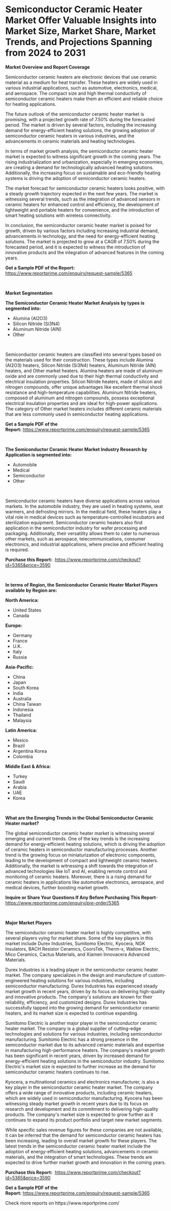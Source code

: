 <p><h1>Semiconductor Ceramic Heater Market Offer Valuable Insights into Market Size, Market Share, Market Trends, and Projections Spanning from 2024 to 2031</h1></p><p><strong>Market Overview and Report Coverage</strong></p>
<p><p>Semiconductor ceramic heaters are electronic devices that use ceramic material as a medium for heat transfer. These heaters are widely used in various industrial applications, such as automotive, electronics, medical, and aerospace. The compact size and high thermal conductivity of semiconductor ceramic heaters make them an efficient and reliable choice for heating applications.</p><p>The future outlook of the semiconductor ceramic heater market is promising, with a projected growth rate of 7.50% during the forecasted period. The market is driven by several factors, including the increasing demand for energy-efficient heating solutions, the growing adoption of semiconductor ceramic heaters in various industries, and the advancements in ceramic materials and heating technologies.</p><p>In terms of market growth analysis, the semiconductor ceramic heater market is expected to witness significant growth in the coming years. The rising industrialization and urbanization, especially in emerging economies, are creating a demand for technologically advanced heating solutions. Additionally, the increasing focus on sustainable and eco-friendly heating systems is driving the adoption of semiconductor ceramic heaters.</p><p>The market forecast for semiconductor ceramic heaters looks positive, with a steady growth trajectory expected in the next few years. The market is witnessing several trends, such as the integration of advanced sensors in ceramic heaters for enhanced control and efficiency, the development of lightweight and portable heaters for convenience, and the introduction of smart heating solutions with wireless connectivity.</p><p>In conclusion, the semiconductor ceramic heater market is poised for growth, driven by various factors including increasing industrial demand, advancements in technology, and the need for energy-efficient heating solutions. The market is projected to grow at a CAGR of 7.50% during the forecasted period, and it is expected to witness the introduction of innovative products and the integration of advanced features in the coming years.</p></p>
<p><strong>Get a Sample PDF of the Report:</strong> <a href="https://www.reportprime.com/enquiry/request-sample/5365">https://www.reportprime.com/enquiry/request-sample/5365</a></p>
<p>&nbsp;</p>
<p><strong>Market Segmentation</strong></p>
<p><strong>The Semiconductor Ceramic Heater Market Analysis by types is segmented into:</strong></p>
<p><ul><li>Alumina (Al2O3)</li><li>Silicon Nitride (Si3N4)</li><li>Aluminum Nitride (AlN)</li><li>Other</li></ul></p>
<p>&nbsp;</p>
<p><p>Semiconductor ceramic heaters are classified into several types based on the materials used for their construction. These types include Alumina (Al2O3) heaters, Silicon Nitride (Si3N4) heaters, Aluminum Nitride (AlN) heaters, and Other market heaters. Alumina heaters are made of aluminum oxide and are commonly used due to their high thermal conductivity and electrical insulation properties. Silicon Nitride heaters, made of silicon and nitrogen compounds, offer unique advantages like excellent thermal shock resistance and high-temperature capabilities. Aluminum Nitride heaters, composed of aluminum and nitrogen compounds, possess exceptional electrical insulation properties and are ideal for high-power applications. The category of Other market heaters includes different ceramic materials that are less commonly used in semiconductor heating applications.</p></p>
<p><strong>Get a Sample PDF of the Report:</strong>&nbsp;<a href="https://www.reportprime.com/enquiry/request-sample/5365">https://www.reportprime.com/enquiry/request-sample/5365</a></p>
<p>&nbsp;</p>
<p><strong>The Semiconductor Ceramic Heater Market Industry Research by Application is segmented into:</strong></p>
<p><ul><li>Automobile</li><li>Medical</li><li>Semiconductor</li><li>Other</li></ul></p>
<p>&nbsp;</p>
<p><p>Semiconductor ceramic heaters have diverse applications across various markets. In the automobile industry, they are used in heating systems, seat warmers, and defrosting mirrors. In the medical field, these heaters play a vital role in medical devices such as temperature-controlled incubators and sterilization equipment. Semiconductor ceramic heaters also find application in the semiconductor industry for wafer processing and packaging. Additionally, their versatility allows them to cater to numerous other markets, such as aerospace, telecommunications, consumer electronics, and industrial applications, where precise and efficient heating is required.</p></p>
<p><strong>Purchase this Report:</strong>&nbsp; <a href="https://www.reportprime.com/checkout?id=5365&price=3590">https://www.reportprime.com/checkout?id=5365&price=3590</a></p>
<p>&nbsp;</p>
<p><strong>In terms of Region, the Semiconductor Ceramic Heater Market Players available by Region are:</strong></p>
<p>
    <p> <strong> North America: </strong>
        <ul>
            <li>United States</li>
            <li>Canada</li>
        </ul>
        </p> 
    <p> <strong> Europe: </strong>
        <ul>
            <li>Germany</li>
            <li>France</li>
            <li>U.K.</li>
            <li>Italy</li>
            <li>Russia</li>
        </ul>
        </p> 
    <p> <strong> Asia-Pacific: </strong>
        <ul>
            <li>China</li>
            <li>Japan</li>
            <li>South Korea</li>
            <li>India</li>
            <li>Australia</li>
            <li>China Taiwan</li>
            <li>Indonesia</li>
            <li>Thailand</li>
            <li>Malaysia</li>
        </ul>
        </p> 
    <p> <strong> Latin America: </strong>
        <ul>
            <li>Mexico</li>
            <li>Brazil</li>
            <li>Argentina Korea</li>
            <li>Colombia</li>
        </ul>
        </p> 
    <p> <strong> Middle East & Africa: </strong>
        <ul>
            <li>Turkey</li>
            <li>Saudi</li>
            <li>Arabia</li>
            <li>UAE</li>
            <li>Korea</li>
        </ul>
    </p>
    </p>
<p>&nbsp;</p>
<p><strong>What are the Emerging Trends in the Global Semiconductor Ceramic Heater market?</strong></p>
<p><p>The global semiconductor ceramic heater market is witnessing several emerging and current trends. One of the key trends is the increasing demand for energy-efficient heating solutions, which is driving the adoption of ceramic heaters in semiconductor manufacturing processes. Another trend is the growing focus on miniaturization of electronic components, leading to the development of compact and lightweight ceramic heaters. Additionally, the market is witnessing a shift towards the integration of advanced technologies like IoT and AI, enabling remote control and monitoring of ceramic heaters. Moreover, there is a rising demand for ceramic heaters in applications like automotive electronics, aerospace, and medical devices, further boosting market growth.</p></p>
<p><strong>Inquire or Share Your Questions If Any Before Purchasing This Report</strong>- <a href="https://www.reportprime.com/enquiry/pre-order/5365">https://www.reportprime.com/enquiry/pre-order/5365</a></p>
<p>&nbsp;</p>
<p><strong>Major Market Players</strong></p>
<p><p>The semiconductor ceramic heater market is highly competitive, with several players vying for market share. Some of the key players in this market include Durex Industries, Sumitomo Electric, Kyocera, NGK Insulators, BACH Resistor Ceramics, CoorsTek, Therm-x, Watlow Electric, Mico Ceramics, Cactus Materials, and Xiamen Innovacera Advanced Materials.</p><p>Durex Industries is a leading player in the semiconductor ceramic heater market. The company specializes in the design and manufacture of custom-engineered heating solutions for various industries, including semiconductor manufacturing. Durex Industries has experienced steady market growth in recent years, driven by its focus on delivering high-quality and innovative products. The company's solutions are known for their reliability, efficiency, and customized designs. Durex Industries has successfully tapped into the growing demand for semiconductor ceramic heaters, and its market size is expected to continue expanding.</p><p>Sumitomo Electric is another major player in the semiconductor ceramic heater market. The company is a global supplier of cutting-edge technologies and solutions for various industries, including semiconductor manufacturing. Sumitomo Electric has a strong presence in the semiconductor market due to its advanced ceramic materials and expertise in manufacturing high-performance heaters. The company's market growth has been significant in recent years, driven by increased demand for energy-efficient heating solutions in the semiconductor industry. Sumitomo Electric's market size is expected to further increase as the demand for semiconductor ceramic heaters continues to rise.</p><p>Kyocera, a multinational ceramics and electronics manufacturer, is also a key player in the semiconductor ceramic heater market. The company offers a wide range of innovative products, including ceramic heaters, which are widely used in semiconductor manufacturing. Kyocera has been witnessing steady market growth in recent years due to its focus on research and development and its commitment to delivering high-quality products. The company's market size is expected to grow further as it continues to expand its product portfolio and target new market segments.</p><p>While specific sales revenue figures for these companies are not available, it can be inferred that the demand for semiconductor ceramic heaters has been increasing, leading to overall market growth for these players. The latest trends in the semiconductor ceramic heater market include the adoption of energy-efficient heating solutions, advancements in ceramic materials, and the integration of smart technologies. These trends are expected to drive further market growth and innovation in the coming years.</p></p>
<p><strong>Purchase this Report:</strong>&nbsp;&nbsp;<a href="https://www.reportprime.com/checkout?id=5365&price=3590">https://www.reportprime.com/checkout?id=5365&price=3590</a></p>
<p></p>
<p><strong>Get a Sample PDF of the Report:</strong>&nbsp;<a href="https://www.reportprime.com/enquiry/request-sample/5365">https://www.reportprime.com/enquiry/request-sample/5365</a></p>
<p>Check more reports on https://www.reportprime.com/</p>
